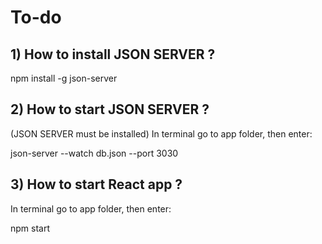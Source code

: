 # To-do 

## 1) How to install JSON SERVER ?

npm install -g json-server


## 2) How to start JSON SERVER ?

(JSON SERVER must be installed)
In terminal go to app folder, then enter:

json-server --watch db.json --port 3030


## 3) How to start React app ?

In terminal go to app folder, then enter:

npm start
